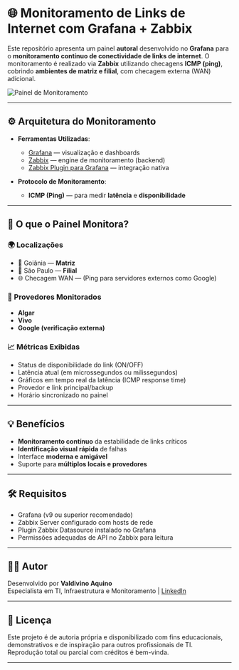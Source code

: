 # 🌐 Monitoramento de Links de Internet com Grafana + Zabbix

Este repositório apresenta um painel **autoral** desenvolvido no **Grafana** para o **monitoramento contínuo de conectividade de links de internet**. O monitoramento é realizado via **Zabbix** utilizando checagens **ICMP (ping)**, cobrindo **ambientes de matriz e filial**, com checagem externa (WAN) adicional.

![Painel de Monitoramento](./39f41f38-50c5-46fb-a45f-ddb5cb4db17d.png)

---

## ⚙️ Arquitetura do Monitoramento

- **Ferramentas Utilizadas**:
  - [Grafana](https://grafana.com/) — visualização e dashboards
  - [Zabbix](https://www.zabbix.com/) — engine de monitoramento (backend)
  - [Zabbix Plugin para Grafana](https://grafana.com/grafana/plugins/alexanderzobnin-zabbix-datasource/) — integração nativa

- **Protocolo de Monitoramento**:
  - **ICMP (Ping)** — para medir **latência** e **disponibilidade**

---

## 🧩 O que o Painel Monitora?

### 🌍 Localizações
- 📍 Goiânia — **Matriz**
- 📍 São Paulo — **Filial**
- 🌐 Checagem WAN — (Ping para servidores externos como Google)

### 📡 Provedores Monitorados
- **Algar**
- **Vivo**
- **Google (verificação externa)**

### 📈 Métricas Exibidas
- Status de disponibilidade do link (ON/OFF)
- Latência atual (em microssegundos ou milissegundos)
- Gráficos em tempo real da latência (ICMP response time)
- Provedor e link principal/backup
- Horário sincronizado no painel

---

## 💡 Benefícios

- **Monitoramento contínuo** da estabilidade de links críticos
- **Identificação visual rápida** de falhas
- Interface **moderna e amigável**
- Suporte para **múltiplos locais e provedores**

---

## 🛠️ Requisitos

- Grafana (v9 ou superior recomendado)
- Zabbix Server configurado com hosts de rede
- Plugin Zabbix Datasource instalado no Grafana
- Permissões adequadas de API no Zabbix para leitura

---

## 🧑‍💻 Autor

Desenvolvido por **Valdivino Aquino**  
Especialista em TI, Infraestrutura e Monitoramento | [LinkedIn](https://www.linkedin.com/in/valdivinoaquino)

---

## 📄 Licença

Este projeto é de autoria própria e disponibilizado com fins educacionais, demonstrativos e de inspiração para outros profissionais de TI.  
Reprodução total ou parcial com créditos é bem-vinda.

---

